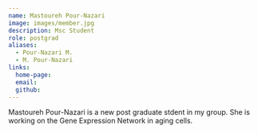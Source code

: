 ```yaml
---
name: Mastoureh Pour-Nazari
image: images/member.jpg
description: Msc Student
role: postgrad
aliases:
  - Pour-Nazari M.
  - M. Pour-Nazari
links:
  home-page: 
  email: 
  github: 
---
```


Mastoureh Pour-Nazari is a new post graduate stdent in my group. She is working on the Gene Expression Network in aging cells.

